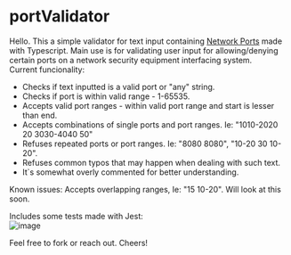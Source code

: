 # portValidator

Hello. This a simple validator for text input containing <a href="https://en.wikipedia.org/wiki/Port_(computer_networking)">Network Ports</a> made with Typescript.
Main use is for validating user input for allowing/denying certain ports on a network security equipment interfacing system.
<br>
Current funcionality:
<ul>

<li>
Checks if text inputted is a valid port or "any" string.
</li>

<li>
Checks if port is within valid range - 1-65535.
</li>

<li>
Accepts valid port ranges - within valid port range and start is lesser than end.
</li>

<li>
Accepts combinations of single ports and port ranges. Ie: "1010-2020 20 3030-4040 50"
</li>
  
<li>
Refuses repeated ports or port ranges. Ie: "8080 8080", "10-20 30 10-20".
</li>

<li>
Refuses common typos that may happen when dealing with such text.
</li>
    
<li>
It`s somewhat overly commented for better understanding.
</li>

</ul>

Known issues:
Accepts overlapping ranges, Ie: "15 10-20". Will look at this soon.

Includes some tests made with Jest:
<br>
![image](https://user-images.githubusercontent.com/75806115/190468358-b7f82630-7659-45dc-8eea-6def294557a7.png)


Feel free to fork or reach out. Cheers!
